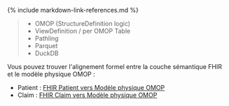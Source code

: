 {% include markdown-link-references.md %}

>* OMOP (StructureDefinition logic)
>* ViewDefinition / per OMOP Table
>* Pathling
>* Parquet
>* DuckDB

Vous pouvez trouver l'alignement formel entre la couche sémantique FHIR et le modèle physique OMOP : 

* Patient : [FHIR Patient vers Modèle physique OMOP](StructureMap-CoreFHIRPatient2OMOP.html)
* Claim : [FHIR Claim vers Modèle physique OMOP]()
